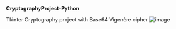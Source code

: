 
**CryptographyProject-Python**

Tkinter Cryptography project with Base64 Vigenère cipher
![image](https://user-images.githubusercontent.com/59604062/126455961-34fa380a-c457-4db8-baa9-9004cbaff2c9.png)
